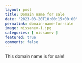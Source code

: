 ```yaml
---
layout: post
title: Domain name for sale
date: '2023-03-20T10:00:15+00:00'
permalink: domain-name-for-sale
image: nissanev-1.jpg
categories: [ nissanev ]
featured: true
comments: false 
---
```

This domain name is for sale! 